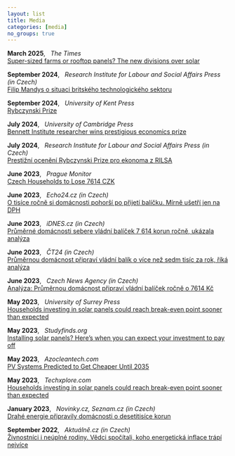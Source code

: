 ```yaml
---
layout: list
title: Media
categories: [media]
no_groups: true
---
```


**March 2025**, &nbsp; *The Times* <br> 
[Super-sized farms or rooftop panels? The new divisions over solar](https://www.thetimes.com/uk/environment/article/solar-panels-farmland-food-security-times-earth-wdb6dlhk8)

**September 2024**, &nbsp; *Research Institute for Labour and Social Affairs Press (in Czech)* <br> 
[Filip Mandys o situaci britského technologického sektoru](https://www.rilsa.cz/2024/09/dalsi-vyrazna-publikace-filipa-mandyse/)

**September 2024**, &nbsp; *University of Kent Press* <br> 
[Rybczynski Prize](https://drive.google.com/file/d/10_gkxC_2hJt1smN7BFn1-QFoQnC7ybkz/view)

**July 2024**, &nbsp; *University of Cambridge Press* <br> 
[Bennett Institute researcher wins prestigious economics prize](https://www.bennettinstitute.cam.ac.uk/blog/bennett-institute-researcher-wins-prestigious-economics-prize/)

**July 2024**, &nbsp; *Research Institute for Labour and Social Affairs Press (in Czech)* <br> 
[Prestižní ocenění Rybczynski Prize pro ekonoma z RILSA](https://www.rilsa.cz/2024/07/prestizni-oceneni-rybczynski-prize-pro-ekonoma-z-rilsa/)

**June 2023**, &nbsp; *Prague Monitor* <br> 
[Czech Households to Lose 7614 CZK](https://praguemonitor.com/economy/finance/16/06/2023/czech-households-to-lose-7614-czk/)

**June 2023**, &nbsp; *Echo24.cz (in Czech)* <br> 
[O tisíce ročně si domácnosti pohorší po přijetí balíčku. Mírně ušetří jen na DPH](https://echo24.cz/a/HqpeW/zpravy-ekonomika-prumerna-domacnost-by-po-vladni-balicek-prisla-o-7614-korun)

**June 2023**, &nbsp; *iDNES.cz (in Czech)* <br> 
[Průměrné domácnosti sebere vládní balíček 7 614 korun ročně, ukázala analýza](https://www.idnes.cz/zpravy/domaci/vlada-usporny-balicek-uspory-rodiny-seniori-analyza-dopady-jurecka-fiala-stanjura.A230616_135122_domaci_tty)

**June 2023**, &nbsp; *ČT24 (in Czech)* <br> 
[Průměrnou domácnost připraví vládní balík o více než sedm tisíc za rok, říká analýza](https://ct24.ceskatelevize.cz/domaci/3594028-prumernou-domacnost-pripravi-vladni-balik-o-vice-nez-sedm-tisic-za-rok-rika-analyza)

**June 2023**, &nbsp; *Czech News Agency (in Czech)* <br> 
[Analýza: Průměrnou domácnost připraví vládní balíček ročně o 7614 Kč](https://www.ceskenoviny.cz/zpravy/analyza-prumernou-domacnost-pripravi-vladni-balicek-rocne-o-7614-kc/2379397)

**May 2023**, &nbsp; *University of Surrey Press* <br> 
[Households investing in solar panels could reach break-even point sooner than expected](https://www.surrey.ac.uk/news/households-investing-solar-panels-could-reach-break-even-point-sooner-expected)

**May 2023**, &nbsp; *Studyfinds.org* <br> 
[Installing solar panels? Here’s when you can expect your investment to pay off](https://studyfinds.org/solar-panels-investment-pay-off/)

**May 2023**, &nbsp; *Azocleantech.com* <br> 
[PV Systems Predicted to Get Cheaper Until 2035](https://www.azocleantech.com/news.aspx?newsID=33383)

**May 2023**, &nbsp; *Techxplore.com* <br> 
[Households investing in solar panels could reach break-even point sooner than expected](https://techxplore.com/news/2023-05-households-investing-solar-panels-break-even.html)

**January 2023**, &nbsp; *Novinky.cz, Seznam.cz (in Czech)* <br> 
[Drahé energie připravily domácnosti o desetitisíce korun](https://www.novinky.cz/clanek/ekonomika-drahe-energie-pripravily-domacnosti-o-desetitisice-korun-40420339)

**September 2022**, &nbsp; *Aktuálně.cz (in Czech)* <br> 
[Živnostníci i neúplné rodiny. Vědci spočítali, koho energetická inflace trápí nejvíce](https://zpravy.aktualne.cz/finance/osvc-i-lide-z-malych-obci-analyza-ukazuje-kdo-je-nejvetsi-ob/r~b4aa3e9834f111eda3c0ac1f6b220ee8/)
